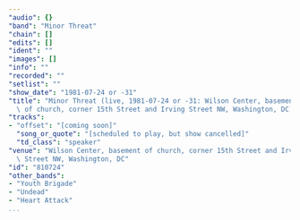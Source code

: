 ```yaml
---
"audio": {}
"band": "Minor Threat"
"chain": []
"edits": []
"ident": ""
"images": []
"info": ""
"recorded": ""
"setlist": ""
"show_date": "1981-07-24 or -31"
"title": "Minor Threat (live, 1981-07-24 or -31: Wilson Center, basement\
  \ of church, corner 15th Street and Irving Street NW, Washington, DC)"
"tracks":
- "offset": "[coming soon]"
  "song_or_quote": "[scheduled to play, but show cancelled]"
  "td_class": "speaker"
"venue": "Wilson Center, basement of church, corner 15th Street and Irving\
  \ Street NW, Washington, DC"
"id": "810724"
"other_bands":
- "Youth Brigade"
- "Undead"
- "Heart Attack"
...
```

